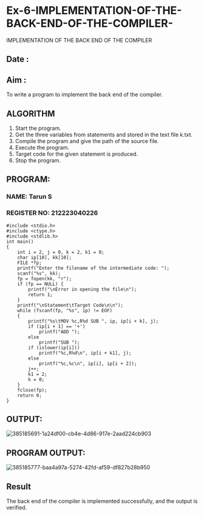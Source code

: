 # Ex-6-IMPLEMENTATION-OF-THE-BACK-END-OF-THE-COMPILER-
 IMPLEMENTATION OF THE BACK END OF THE COMPILER 
## Date :
## Aim :
To write a program to implement the back end of the compiler.
## ALGORITHM
1. Start the program.
2. Get the three variables from statements and stored in the text file k.txt.
3. Compile the program and give the path of the source file.
4. Execute the program.
5. Target code for the given statement is produced.
6. Stop the program.

## PROGRAM:
### NAME: Tarun S
### REGISTER NO: 212223040226
```
#include <stdio.h>
#include <ctype.h>
#include <stdlib.h>
int main()
{
    int i = 2, j = 0, k = 2, k1 = 0;
    char ip[10], kk[10];
    FILE *fp;
    printf("Enter the filename of the intermediate code: ");
    scanf("%s", kk);
    fp = fopen(kk, "r");
    if (fp == NULL) {
        printf("\nError in opening the file\n");
        return 1;
    }
    printf("\nStatement\tTarget Code\n\n");
    while (fscanf(fp, "%s", ip) != EOF)
    {
        printf("%s\tMOV %c,R%d SUB ", ip, ip[i + k], j);
        if (ip[i + 1] == '+')
            printf("ADD ");
        else
            printf("SUB ");
        if (islower(ip[i]))
            printf("%c,R%d\n", ip[i + k1], j);
        else
            printf("%c,%c\n", ip[i], ip[i + 2]);
        j++;
        k1 = 2;
        k = 0;
    }
    fclose(fp);
    return 0;
}
```
## OUTPUT:
![385185691-1a24df00-cb4e-4d86-917e-2aad224cb903](https://github.com/user-attachments/assets/eb90e146-3b41-410f-a9ba-e18e359ae29c)

## PROGRAM OUTPUT:
![385185777-baa4a97a-5274-42fd-af59-df827b28b950](https://github.com/user-attachments/assets/a58e766f-0d9e-4ff4-94d2-e98186f1e5ab)

## Result
The back end of the compiler is implemented successfully, and the output is verified.
